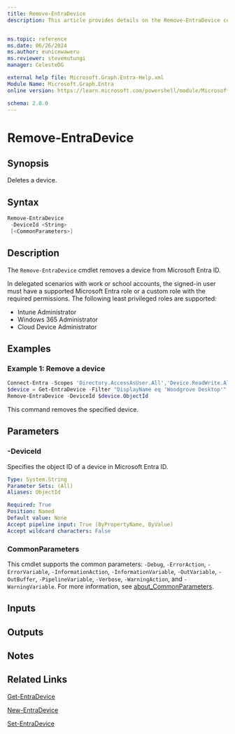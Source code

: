 ```yaml
---
title: Remove-EntraDevice
description: This article provides details on the Remove-EntraDevice command.


ms.topic: reference
ms.date: 06/26/2024
ms.author: eunicewaweru
ms.reviewer: stevemutungi
manager: CelesteDG

external help file: Microsoft.Graph.Entra-Help.xml
Module Name: Microsoft.Graph.Entra
online version: https://learn.microsoft.com/powershell/module/Microsoft.Graph.Entra/Remove-EntraDevice

schema: 2.0.0
---
```


# Remove-EntraDevice

## Synopsis

Deletes a device.

## Syntax

```powershell
Remove-EntraDevice
 -DeviceId <String>
 [<CommonParameters>]
```

## Description

The `Remove-EntraDevice` cmdlet removes a device from Microsoft Entra ID.

In delegated scenarios with work or school accounts, the signed-in user must have a supported Microsoft Entra role or a custom role with the required permissions. The following least privileged roles are supported:

- Intune Administrator  
- Windows 365 Administrator  
- Cloud Device Administrator

## Examples

### Example 1: Remove a device

```powershell
Connect-Entra -Scopes 'Directory.AccessAsUser.All','Device.ReadWrite.All'
$device = Get-EntraDevice -Filter "DisplayName eq 'Woodgrove Desktop'"
Remove-EntraDevice -DeviceId $device.ObjectId
```

This command removes the specified device.

## Parameters

### -DeviceId

Specifies the object ID of a device in Microsoft Entra ID.

```yaml
Type: System.String
Parameter Sets: (All)
Aliases: ObjectId

Required: True
Position: Named
Default value: None
Accept pipeline input: True (ByPropertyName, ByValue)
Accept wildcard characters: False
```

### CommonParameters

This cmdlet supports the common parameters: `-Debug`, `-ErrorAction`, `-ErrorVariable`, `-InformationAction`, `-InformationVariable`, `-OutVariable`, `-OutBuffer`, `-PipelineVariable`, `-Verbose`, `-WarningAction`, and `-WarningVariable`. For more information, see [about_CommonParameters](https://go.microsoft.com/fwlink/?LinkID=113216).

## Inputs

## Outputs

## Notes

## Related Links

[Get-EntraDevice](Get-EntraDevice.md)

[New-EntraDevice](New-EntraDevice.md)

[Set-EntraDevice](Set-EntraDevice.md)
